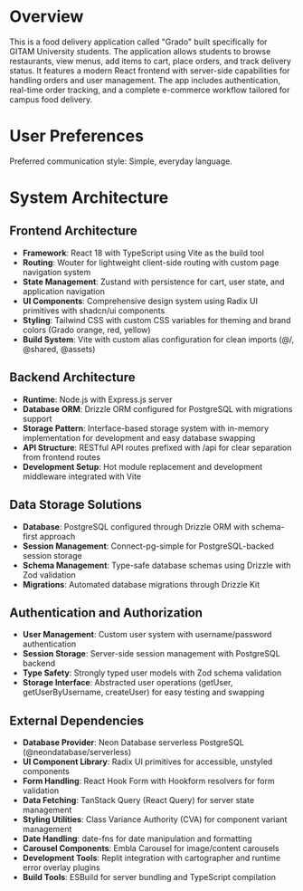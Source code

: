 # Overview

This is a food delivery application called "Grado" built specifically for GITAM University students. The application allows students to browse restaurants, view menus, add items to cart, place orders, and track delivery status. It features a modern React frontend with server-side capabilities for handling orders and user management. The app includes authentication, real-time order tracking, and a complete e-commerce workflow tailored for campus food delivery.

# User Preferences

Preferred communication style: Simple, everyday language.

# System Architecture

## Frontend Architecture
- **Framework**: React 18 with TypeScript using Vite as the build tool
- **Routing**: Wouter for lightweight client-side routing with custom page navigation system
- **State Management**: Zustand with persistence for cart, user state, and application navigation
- **UI Components**: Comprehensive design system using Radix UI primitives with shadcn/ui components
- **Styling**: Tailwind CSS with custom CSS variables for theming and brand colors (Grado orange, red, yellow)
- **Build System**: Vite with custom alias configuration for clean imports (@/, @shared, @assets)

## Backend Architecture
- **Runtime**: Node.js with Express.js server
- **Database ORM**: Drizzle ORM configured for PostgreSQL with migrations support
- **Storage Pattern**: Interface-based storage system with in-memory implementation for development and easy database swapping
- **API Structure**: RESTful API routes prefixed with /api for clear separation from frontend routes
- **Development Setup**: Hot module replacement and development middleware integrated with Vite

## Data Storage Solutions
- **Database**: PostgreSQL configured through Drizzle ORM with schema-first approach
- **Session Management**: Connect-pg-simple for PostgreSQL-backed session storage
- **Schema Management**: Type-safe database schemas using Drizzle with Zod validation
- **Migrations**: Automated database migrations through Drizzle Kit

## Authentication and Authorization
- **User Management**: Custom user system with username/password authentication
- **Session Storage**: Server-side session management with PostgreSQL backend
- **Type Safety**: Strongly typed user models with Zod schema validation
- **Storage Interface**: Abstracted user operations (getUser, getUserByUsername, createUser) for easy testing and swapping

## External Dependencies
- **Database Provider**: Neon Database serverless PostgreSQL (@neondatabase/serverless)
- **UI Component Library**: Radix UI primitives for accessible, unstyled components
- **Form Handling**: React Hook Form with Hookform resolvers for form validation
- **Data Fetching**: TanStack Query (React Query) for server state management
- **Styling Utilities**: Class Variance Authority (CVA) for component variant management
- **Date Handling**: date-fns for date manipulation and formatting
- **Carousel Components**: Embla Carousel for image/content carousels
- **Development Tools**: Replit integration with cartographer and runtime error overlay plugins
- **Build Tools**: ESBuild for server bundling and TypeScript compilation